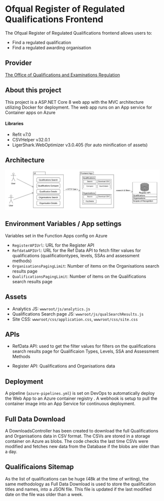 # Ofqual Register of Regulated Qualifications Frontend 

The Ofqual Register of Regulated Qualifications frontend allows users to:

- Find a regulated qualification
- Find a regulated awarding organisation

## Provider 
[The Office of Qualifications and Examinations Regulation](https://www.gov.uk/government/organisations/ofqual)

## About this project
This project is a ASP.NET Core 8 web app with the MVC architecture utilizing Docker for deployment. The web app runs on an App service for Container apps on Azure

#### Libraries
- Refit v7.0
- CSVHelper v32.0.1
- LigerShark.WebOptimizer v3.0.405 (for auto minification of assets)


## Architecture
![frontend](https://github.com/OfqualGovUK/ofqual-register-frontend/blob/main/Frontend_Arch.jpg?raw=true)

## Environment Variables / App settings
Variables set in the Function Apps config on Azure

- `RegisterAPIUrl`: URL for the Register API 
- `RefdataAPIUrl`: URL for the Ref Data API to fetch filter values for qualifications (qualificationtypes, levels, SSAs and assessment methods)
- `OrganisationsPagingLimit`: Number of items on the Organisations search results page
- `QualificationsPagingLimit`: Number of items on the Qualifications search results page

## Assets

- Analytics JS: `wwwroot/js/analytics.js`
- Qualifications Search page JS: `wwwroot/js/qualSearchResults.js`
- Site CSS: `wwwroot/css/application.css`, `wwwroot/css/site.css`

## APIs

- RefData API: used to get the filter values for filters on the qualifications search results page for Qualificaion Types, Levels, SSA and Assessment Methods
    
- Register API: Qualifications and Organisations data

## Deployment

A pipeline (`azure-pipelines.yml`) is set on DevOps to automatically deploy the Web App to an Azure container registry . A webhook is setup to pull the container image into an App Service for continuous deployment.

## Full Data Download

A DownloadsController has been created to download the full Qualifications and Organisations data in CSV format. The CSVs are stored in a storage container on Azure as blobs. The code checks the last time CSVs were modified and fetches new data from the Database if the blobs are older than a day. 

## Qualificaions Sitemap

As the list of qualifications can be huge (48k at the time of writing), the same methodology as Full Data Download is used to store the qualification titles and names, into a JSON file. This file is updated if the last modified date on the file was older than a week. 
